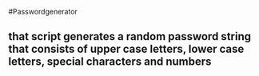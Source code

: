 #Passwordgenerator
## that script generates a random password string that consists of upper case letters, lower case letters, special characters and numbers
